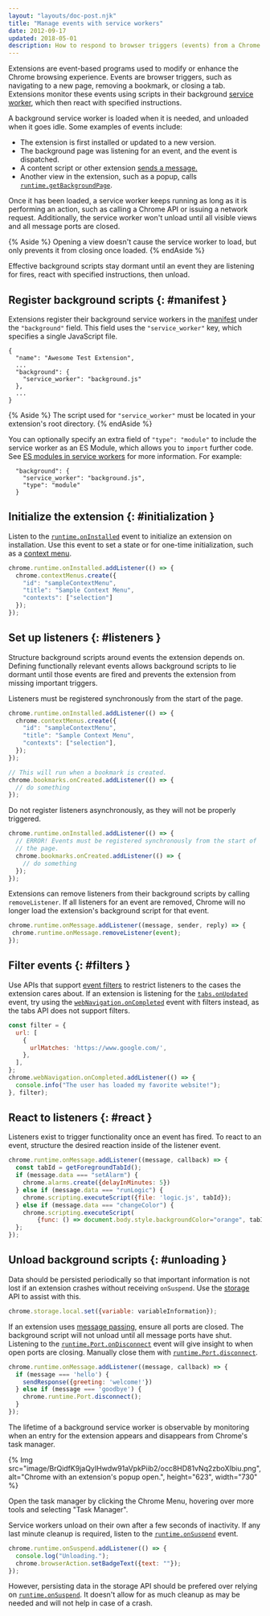 ```yaml
---
layout: "layouts/doc-post.njk"
title: "Manage events with service workers"
date: 2012-09-17
updated: 2018-05-01
description: How to respond to browser triggers (events) from a Chrome Extension background script.
---
```


Extensions are event-based programs used to modify or enhance the Chrome browsing experience. Events
are browser triggers, such as navigating to a new page, removing a bookmark, or closing a tab.
Extensions monitor these events using scripts in their background
[service worker](/docs/extensions/mv3/migrating_to_service_workers), which then react
with specified instructions.

A background service worker is loaded when it is needed, and unloaded when it goes idle. Some examples of
events include:

- The extension is first installed or updated to a new version.
- The background page was listening for an event, and the event is dispatched.
- A content script or other extension [sends a message.][1]
- Another view in the extension, such as a popup, calls [`runtime.getBackgroundPage`][2].

Once it has been loaded, a service worker keeps running as long as it is performing an action,
such as calling a Chrome API or issuing a network request. Additionally, the service worker won't
unload until all visible views and all message ports are closed.

{% Aside %}
Opening a view doesn't cause the service worker to load, but only prevents it from closing once loaded.
{% endAside %}

Effective background scripts stay dormant until an event they are listening for fires, react with
specified instructions, then unload.

## Register background scripts {: #manifest }

Extensions register their background service workers in the [manifest][3] under the `"background"`
field. This field uses the `"service_worker"` key, which specifies a single JavaScript file.

```json/3-6
{
  "name": "Awesome Test Extension",
  ...
  "background": {
    "service_worker": "background.js"
  },
  ...
}
```

{% Aside %}
The script used for `"service_worker"` must be located in your extension's root directory.
{% endAside %}

You can optionally specify an extra field of `"type": "module"` to include the service worker as an
ES Module, which allows you to `import` further code. See [ES modules in service workers][sw-module]
for more information. For example:

```json/2-3
  "background": {
    "service_worker": "background.js",
    "type": "module"
  }
```

## Initialize the extension {: #initialization }

Listen to the [`runtime.onInstalled`][6] event to initialize an extension on installation. Use this
event to set a state or for one-time initialization, such as a [context menu][7].

```js
chrome.runtime.onInstalled.addListener(() => {
  chrome.contextMenus.create({
    "id": "sampleContextMenu",
    "title": "Sample Context Menu",
    "contexts": ["selection"]
  });
});
```

## Set up listeners {: #listeners }

Structure background scripts around events the extension depends on. Defining functionally relevant
events allows background scripts to lie dormant until those events are fired and prevents the
extension from missing important triggers.

Listeners must be registered synchronously from the start of the page.

```js
chrome.runtime.onInstalled.addListener(() => {
  chrome.contextMenus.create({
    "id": "sampleContextMenu",
    "title": "Sample Context Menu",
    "contexts": ["selection"],
  });
});

// This will run when a bookmark is created.
chrome.bookmarks.onCreated.addListener(() => {
  // do something
});
```

Do not register listeners asynchronously, as they will not be properly triggered.

```js
chrome.runtime.onInstalled.addListener(() => {
  // ERROR! Events must be registered synchronously from the start of
  // the page.
  chrome.bookmarks.onCreated.addListener(() => {
    // do something
  });
});
```

Extensions can remove listeners from their background scripts by calling `removeListener`. If all
listeners for an event are removed, Chrome will no longer load the extension's background script for
that event.

```js
chrome.runtime.onMessage.addListener((message, sender, reply) => {
 chrome.runtime.onMessage.removeListener(event);
});
```

## Filter events {: #filters }

Use APIs that support [event filters][8] to restrict listeners to the cases the extension cares
about. If an extension is listening for the [`tabs.onUpdated`][9] event, try using the
[`webNavigation.onCompleted`][10] event with filters instead, as the tabs API does not support
filters.

```js
const filter = {
  url: [
    {
      urlMatches: 'https://www.google.com/',
    },
  ],
};
chrome.webNavigation.onCompleted.addListener(() => {
  console.info("The user has loaded my favorite website!");
}, filter);
```

## React to listeners {: #react }

Listeners exist to trigger functionality once an event has fired. To react to an event, structure
the desired reaction inside of the listener event.

```js
chrome.runtime.onMessage.addListener((message, callback) => {
  const tabId = getForegroundTabId();
  if (message.data === "setAlarm") {
    chrome.alarms.create({delayInMinutes: 5})
  } else if (message.data === "runLogic") {
    chrome.scripting.executeScript({file: 'logic.js', tabId});
  } else if (message.data === "changeColor") {
    chrome.scripting.executeScript(
        {func: () => document.body.style.backgroundColor="orange", tabId});
  };
});
```

## Unload background scripts {: #unloading }

Data should be persisted periodically so that important information is not lost if an extension
crashes without receiving `onSuspend`. Use the [storage][11] API to assist with this.

```js
chrome.storage.local.set({variable: variableInformation});
```

If an extension uses [message passing][12], ensure all ports are closed. The background script will
not unload until all message ports have shut. Listening to the [`runtime.Port.onDisconnect`][13]
event will give insight to when open ports are closing. Manually close them with
[`runtime.Port.disconnect`][14].

```js
chrome.runtime.onMessage.addListener((message, callback) => {
  if (message === 'hello') {
    sendResponse({greeting: 'welcome!'})
  } else if (message === 'goodbye') {
    chrome.runtime.Port.disconnect();
  }
});
```

The lifetime of a background service worker is observable by monitoring when an entry for the
extension appears and disappears from Chrome's task manager.

{% Img src="image/BrQidfK9jaQyIHwdw91aVpkPiib2/occ8HD81vNq2zboXIbiu.png",
       alt="Chrome with an extension's popup open.", height="623", width="730" %}

Open the task manager by clicking the Chrome Menu, hovering over more tools and selecting "Task
Manager".

Service workers unload on their own after a few seconds of inactivity. If any last minute cleanup
is required, listen to the [`runtime.onSuspend`][15] event.

```js
chrome.runtime.onSuspend.addListener(() => {
  console.log("Unloading.");
  chrome.browserAction.setBadgeText({text: ""});
});
```

However, persisting data in the storage API should be prefered over relying on
[`runtime.onSuspend`][16]. It doesn't allow for as much cleanup as may be needed and will not help
in case of a crash.

[1]: /docs/extensions/mv3/messaging
[2]: /docs/extensions/runtime#method-getBackgroundPage
[3]: /docs/extensions/mv3/manifest/
[4]: /docs/extensions/webRequest
[5]: /docs/extensions/mv3/background_migration
[6]: /docs/extensions/reference/runtime#event-onInstalled
[7]: /docs/extensions/reference/contextMenus
[8]: /docs/extensions/reference/events#filtered
[9]: /docs/extensions/reference/extensions/tabs#event-onUpdated
[10]: /docs/extensions/reference/webNavigation#event-onCompleted
[11]: /docs/extensions/reference/storage
[12]: /docs/extensions/mv3/messaging
[13]: /docs/extensions/reference/runtime#property-Port-onDisconnect
[14]: /docs/extensions/reference/runtime#property-Port-disconnect
[15]: /docs/extensions/reference/runtime#event-onSuspend
[16]: /docs/extensions/reference/runtime#event-onSuspend
[sw-module]: https://web.dev/es-modules-in-sw/
